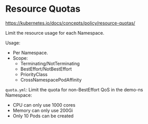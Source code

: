 # Resource Quotas

https://kubernetes.io/docs/concepts/policy/resource-quotas/

Limit the resource usage for each Namespace.

Usage:
- Per Namespace.
- Scope:
    - Terminating/NotTerminating
    - BestEffort/NotBestEffort
    - PriorityClass
    - CrossNamespacePodAffinity

`quota.yml`:
Limit the quota for non-BestEffort QoS in the demo-ns Namespace:  
- CPU can only use 1000 cores  
- Memory can only use 200Gi  
- Only 10 Pods can be created
